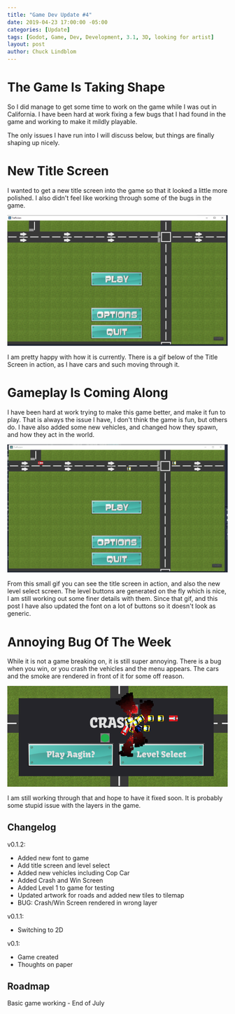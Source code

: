 ```yaml
---
title: "Game Dev Update #4"
date: 2019-04-23 17:00:00 -05:00
categories: [Update]
tags: [Godot, Game, Dev, Development, 3.1, 3D, looking for artist]
layout: post
author: Chuck Lindblom
---
```


# The Game Is Taking Shape

So I did manage to get some time to work on the game while I was out in California. I have been hard at work fixing a few bugs that I had found in the game and working to make it mildly playable. 

The only issues I have run into I will discuss below, but things are finally shaping up nicely.

<!--more-->

# New Title Screen

I wanted to get a new title screen into the game so that it looked a little more polished. I also didn't feel like working through some of the bugs in the game.

<a href="/images/trafficjam/title.png"><img src="/images/trafficjam/title.png" alt=""></a>

I am pretty happy with how it is currently. There is a gif below of the Title Screen in action, as I have cars and such moving through it.

# Gameplay Is Coming Along

I have been hard at work trying to make this game better, and make it fun to play. That is always the issue I have, I don't think the game is fun, but others do. I have also added some new vehicles, and changed how they spawn, and how they act in the world.

<a href="/images/trafficjam/tj5.gif"><img src="/images/trafficjam/tj5.gif" alt=""></a>

From this small gif you can see the title screen in action, and also the new level select screen. The level buttons are generated on the fly which is nice, I am still working out some finer details with them. Since that gif, and this post I have also updated the font on a lot of buttons so it doesn't look as generic.

# Annoying Bug Of The Week

While it is not a game breaking on, it is still super annoying. There is a bug when you win, or you crash the vehicles and the menu appears. The cars and the smoke are rendered in front of it for some off reason.

<a href="/images/trafficjam/crash_bug.png"><img src="/images/trafficjam/crash_bug.png" alt=""></a>

I am still working through that and hope to have it fixed soon. It is probably some stupid issue with the layers in the game.

## Changelog
v0.1.2:
<ul>
    <li>Added new font to game</li>
    <li>Add title screen and level select</li>
    <li>Added new vehicles including Cop Car</li>
    <li>Added Crash and Win Screen</li>
    <li>Added Level 1 to game for testing</li>
    <li>Updated artwork for roads and added new tiles to tilemap</li>
    <li>BUG: Crash/Win Screen rendered in wrong layer</li>
</ul>
v0.1.1:
<ul>
    <li>Switching to 2D</li>
</ul>
v0.1:
<ul>
    <li>Game created</li>
    <li>Thoughts on paper</li>
</ul>

## Roadmap
Basic game working - End of July